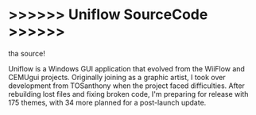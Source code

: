 # >>>>>> Uniflow SourceCode >>>>>>

tha source!

Uniflow is a Windows GUI application that evolved from the WiiFlow and CEMUgui projects. Originally joining as a graphic artist, I took over development from TOSanthony when the project faced difficulties. After rebuilding lost files and fixing broken code, I'm preparing for release with 175 themes, with 34 more planned for a post-launch update.

